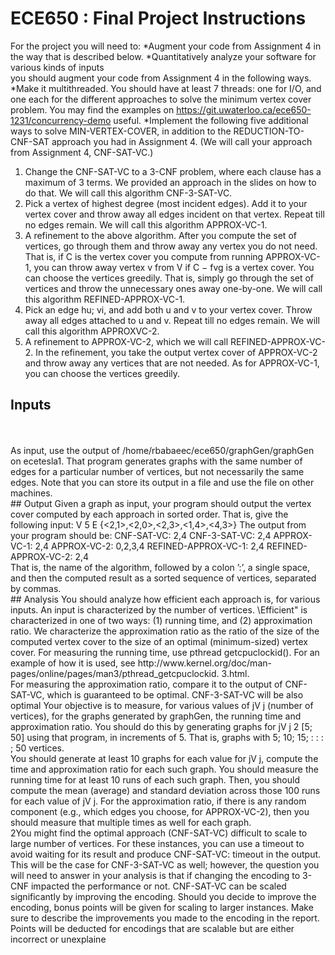 # ECE650 : Final Project Instructions

For the project you will need to:
*Augment your code from Assignment 4 in the way that is described below.
*Quantitatively analyze your software for various kinds of inputs
<br />
you should augment your code from Assignment 4 in the following ways.
*Make it multithreaded. You should have at least 7 threads: one for I/O, and one each for the
different approaches to solve the minimum vertex cover problem. You may find the examples
on https://git.uwaterloo.ca/ece650-1231/concurrency-demo useful.
*Implement the following five additional ways to solve MIN-VERTEX-COVER, in addition
to the REDUCTION-TO-CNF-SAT approach you had in Assignment 4. (We will call your
approach from Assignment 4, CNF-SAT-VC.)
<br />
1. Change the CNF-SAT-VC to a 3-CNF problem, where each clause has a maximum of
3 terms. We provided an approach in the slides on how to do that. We will call this
algorithm CNF-3-SAT-VC.
2. Pick a vertex of highest degree (most incident edges). Add it to your vertex cover and
throw away all edges incident on that vertex. Repeat till no edges remain. We will call
this algorithm APPROX-VC-1.
3. A refinement to the above algorithm. After you compute the set of vertices, go through
them and throw away any vertex you do not need. That is, if C is the vertex cover you
compute from running APPROX-VC-1, you can throw away vertex v from V if C − fvg
is a vertex cover. You can choose the vertices greedily. That is, simply go through the set
of vertices and throw the unnecessary ones away one-by-one. We will call this algorithm
REFINED-APPROX-VC-1.
4. Pick an edge hu; vi, and add both u and v to your vertex cover. Throw away all edges
attached to u and v. Repeat till no edges remain. We will call this algorithm APPROXVC-2.
15. A refinement to APPROX-VC-2, which we will call REFINED-APPROX-VC-2. In the
refinement, you take the output vertex cover of APPROX-VC-2 and throw away any
vertices that are not needed. As for APPROX-VC-1, you can choose the vertices greedily.
## Inputs
<br />
<br />
As input, use the output of /home/rbabaeec/ece650/graphGen/graphGen on ecetesla1. That
program generates graphs with the same number of edges for a particular number of vertices, but
not necessarily the same edges. Note that you can store its output in a file and use the file on other
machines.
<br />
## Output
Given a graph as input, your program should output the vertex cover computed by each approach
in sorted order. That is, give the following input:
V 5
E {<2,1>,<2,0>,<2,3>,<1,4>,<4,3>}
The output from your program should be:
CNF-SAT-VC: 2,4
CNF-3-SAT-VC: 2,4
APPROX-VC-1: 2,4
APPROX-VC-2: 0,2,3,4
REFINED-APPROX-VC-1: 2,4
REFINED-APPROX-VC-2: 2,4
<br />
That is, the name of the algorithm, followed by a colon ’:’, a single space, and then the computed
result as a sorted sequence of vertices, separated by commas.
<br />
## Analysis
You should analyze how efficient each approach is, for various inputs. An input is characterized
by the number of vertices. \Efficient" is characterized in one of two ways: (1) running time, and
(2) approximation ratio. We characterize the approximation ratio as the ratio of the size of the
computed vertex cover to the size of an optimal (minimum-sized) vertex cover.
For measuring the running time, use pthread getcpuclockid(). For an example of how it is
used, see http://www.kernel.org/doc/man-pages/online/pages/man3/pthread_getcpuclockid.
3.html.
<br />
For measuring the approximation ratio, compare it to the output of CNF-SAT-VC, which is
guaranteed to be optimal. CNF-3-SAT-VC will be also optimal
Your objective is to measure, for various values of jV j (number of vertices), for the graphs
generated by graphGen, the running time and approximation ratio. You should do this by generating
graphs for jV j 2 [5; 50] using that program, in increments of 5. That is, graphs with 5; 10; 15; : : : ; 50
vertices.
<br />
You should generate at least 10 graphs for each value for jV j, compute the time and approximation ratio for each such graph. You should measure the running time for at least 10 runs of each
such graph. Then, you should compute the mean (average) and standard deviation across those
100 runs for each value of jV j. For the approximation ratio, if there is any random component (e.g.,
which edges you choose, for APPROX-VC-2), then you should measure that multiple times as well
for each graph.
<br />
2You might find the optimal approach (CNF-SAT-VC) difficult to scale to large number of vertices. For these instances, you can use a timeout to avoid waiting for its result and produce
CNF-SAT-VC: timeout in the output.
<br />
This will be the case for CNF-3-SAT-VC as well; however, the question you will need to answer
in your analysis is that if changing the encoding to 3-CNF impacted the performance or not.
CNF-SAT-VC can be scaled significantly by improving the encoding. Should you decide to
improve the encoding, bonus points will be given for scaling to larger instances. Make sure to
describe the improvements you made to the encoding in the report. Points will be deducted for
encodings that are scalable but are either incorrect or unexplaine

